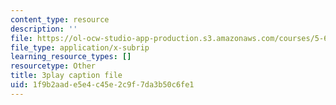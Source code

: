 ```yaml
---
content_type: resource
description: ''
file: https://ol-ocw-studio-app-production.s3.amazonaws.com/courses/5-61-physical-chemistry-fall-2017/1f9b2aade5e4c45e2c9f7da3b50c6fe1_4bfrkd8_zPo.srt
file_type: application/x-subrip
learning_resource_types: []
resourcetype: Other
title: 3play caption file
uid: 1f9b2aad-e5e4-c45e-2c9f-7da3b50c6fe1
---
```

